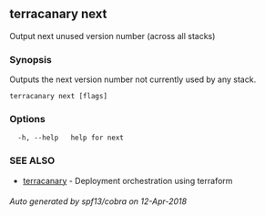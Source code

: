 ## terracanary next

Output next unused version number (across all stacks)

### Synopsis

Outputs the next version number not currently used by any stack.

```
terracanary next [flags]
```

### Options

```
  -h, --help   help for next
```

### SEE ALSO

* [terracanary](../README.md)	 - Deployment orchestration using terraform

###### Auto generated by spf13/cobra on 12-Apr-2018
